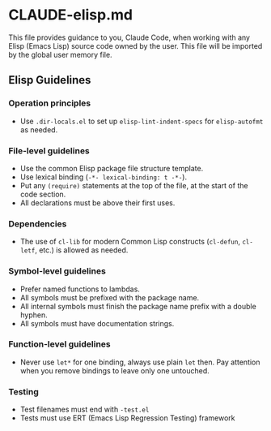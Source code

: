 # CLAUDE-elisp.md

This file provides guidance to you, Claude Code, when working with any Elisp
(Emacs Lisp) source code owned by the user. This file will be imported by the
global user memory file.

## Elisp Guidelines

### Operation principles

- Use `.dir-locals.el` to set up `elisp-lint-indent-specs` for `elisp-autofmt`
  as needed.

### File-level guidelines

- Use the common Elisp package file structure template.
- Use lexical binding (`-*- lexical-binding: t -*-`).
- Put any `(require)` statements at the top of the file, at the start of the
  code section.
- All declarations must be above their first uses.

### Dependencies

- The use of `cl-lib` for modern Common Lisp constructs (`cl-defun`, `cl-letf`,
  etc.) is allowed as needed.

### Symbol-level guidelines

- Prefer named functions to lambdas.
- All symbols must be prefixed with the package name.
- All internal symbols must finish the package name prefix with a double hyphen.
- All symbols must have documentation strings.

### Function-level guidelines

- Never use `let*` for one binding, always use plain `let` then. Pay attention
  when you remove bindings to leave only one untouched.

### Testing

- Test filenames must end with `-test.el`
- Tests must use ERT (Emacs Lisp Regression Testing) framework

